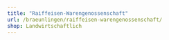 ```yaml
---
title: "Raiffeisen-Warengenossenschaft"
url: /braeunlingen/raiffeisen-warengenossenschaft/
shop: Landwirtschaftlich
---
```

